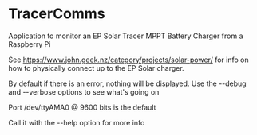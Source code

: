 TracerComms
===========

Application to monitor an EP Solar Tracer MPPT Battery Charger from a Raspberry Pi

See https://www.john.geek.nz/category/projects/solar-power/ for info on how to physically connect up to the EP Solar charger.

By default if there is an error, nothing will be displayed.  Use the --debug and --verbose options to see what's going on 

Port /dev/ttyAMA0 @ 9600 bits is the default

Call it with the --help option for more info